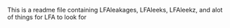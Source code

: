 This is a readme file containing LFAleakages, LFAleeks, LFAleekz, and alot of things for LFA to look for
